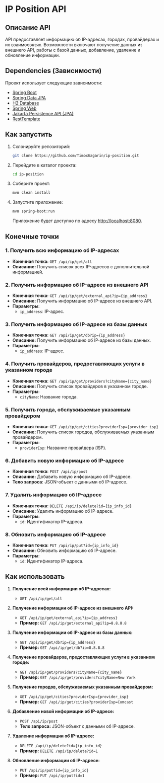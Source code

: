 # IP Position API

## Описание API

API предоставляет информацию об IP-адресах, городах, провайдерах и их взаимосвязях. Возможности включают получение данных из внешнего API, работы с базой данных, добавление, удаление и обновление информации.

## Dependencies (Зависимости)

Проект использует следующие зависимости:

- [Spring Boot](https://spring.io/projects/spring-boot)
- [Spring Data JPA](https://spring.io/projects/spring-data-jpa)
- [H2 Database](https://www.h2database.com)
- [Spring Web](https://spring.io/guides/gs/serving-web-content/)
- [Jakarta Persistence API (JPA)](https://jakarta.ee/specifications/persistence/)
- [RestTemplate](https://docs.spring.io/spring-framework/docs/current/javadoc-api/org/springframework/web/client/RestTemplate.html)

## Как запустить

1. Склонируйте репозиторий:

    ```bash
    git clone https://github.com/TimoxGagarin/ip-position.git
    ```

2. Перейдите в каталог проекта:

    ```bash
    cd ip-position
    ```

3. Соберите проект:

    ```bash
    mvn clean install
    ```

4. Запустите приложение:

    ```bash
    mvn spring-boot:run
    ```

   Приложение будет доступно по адресу [http://localhost:8080](http://localhost:8080).

## Конечные точки

### 1. Получить всю информацию об IP-адресах

- **Конечная точка:** `GET /api/ip/get/all`
- **Описание:** Получить список всех IP-адресов с дополнительной информацией.

### 2. Получить информацию об IP-адресе из внешнего API

- **Конечная точка:** `GET /api/ip/get/external_api?ip={ip_address}`
- **Описание:** Получить информацию об IP-адресе из внешнего API.
- **Параметры:**
  - `ip_address`: IP-адрес.

### 3. Получить информацию об IP-адресе из базы данных

- **Конечная точка:** `GET /api/ip/get/db?ip={ip_address}`
- **Описание:** Получить информацию об IP-адресе из базы данных.
- **Параметры:**
  - `ip_address`: IP-адрес.

### 4. Получить провайдеров, предоставляющих услуги в указанном городе

- **Конечная точка:** `GET /api/ip/get/providers?cityName={city_name}`
- **Описание:** Получить список провайдеров в указанном городе.
- **Параметры:**
  - `cityName`: Название города.

### 5. Получить города, обслуживаемые указанным провайдером

- **Конечная точка:** `GET /api/ip/get/cities?providerIsp={provider_isp}`
- **Описание:** Получить список городов, обслуживаемых указанным провайдером.
- **Параметры:**
  - `providerIsp`: Название провайдера (ISP).

### 6. Добавить новую информацию об IP-адресе

- **Конечная точка:** `POST /api/ip/post`
- **Описание:** Добавить новую информацию об IP-адресе.
- **Тело запроса:** JSON-объект с данными об IP-адресе.

### 7. Удалить информацию об IP-адресе

- **Конечная точка:** `DELETE /api/ip/delete?id={ip_info_id}`
- **Описание:** Удалить информацию об IP-адресе.
- **Параметры:**
  - `id`: Идентификатор IP-адреса.

### 8. Обновить информацию об IP-адресе

- **Конечная точка:** `PUT /api/ip/put?id={ip_info_id}`
- **Описание:** Обновить информацию об IP-адресе.
- **Параметры:**
  - `id`: Идентификатор IP-адреса.

## Как использовать

1. **Получение всей информации об IP-адресах:**
   - `GET /api/ip/get/all`

2. **Получение информации об IP-адресе из внешнего API:**
   - `GET /api/ip/get/external_api?ip={ip_address}`
   - **Пример:** `GET /api/ip/get/external_api?ip=8.8.8.8`

3. **Получение информации об IP-адресе из базы данных:**
   - `GET /api/ip/get/db?ip={ip_address}`
   - **Пример:** `GET /api/ip/get/db?ip=8.8.8.8`

4. **Получение провайдеров, предоставляющих услуги в указанном городе:**
   - `GET /api/ip/get/providers?cityName={city_name}`
   - **Пример:** `GET /api/ip/get/providers?cityName=New York`

5. **Получение городов, обслуживаемых указанным провайдером:**
   - `GET /api/ip/get/cities?providerIsp={provider_isp}`
   - **Пример:** `GET /api/ip/get/cities?providerIsp=Comcast`

6. **Добавление новой информации об IP-адресе:**
   - `POST /api/ip/post`
   - **Тело запроса:** JSON-объект с данными об IP-адресе.

7. **Удаление информации об IP-адресе:**
   - `DELETE /api/ip/delete?id={ip_info_id}`
   - **Пример:** `DELETE /api/ip/delete?id=1`

8. **Обновление информации об IP-адресе:**
   - `PUT /api/ip/put?id={ip_info_id}`
   - **Пример:** `PUT /api/ip/put?id=1`